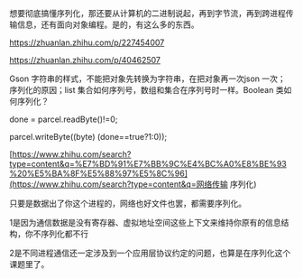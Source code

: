 想要彻底搞懂序列化，那还要从计算机的二进制说起，再到字节流，再到跨进程传输信息，还有面向对象编程。是的，有这么多的东西。

https://zhuanlan.zhihu.com/p/227454007

https://zhuanlan.zhihu.com/p/40462507



Gson 字符串的样式，不能把对象先转换为字符串，在把对象再一次json 一次； 序列化的原因；list 集合如何序列号，数组和集合在序列号时一样。Boolean 类如何序列化？

done = parcel.readByte()!=0;

parcel.writeByte((byte) (done==true?1:0));

[https://www.zhihu.com/search?type=content&q=%E7%BD%91%E7%BB%9C%E4%BC%A0%E8%BE%93%20%E5%BA%8F%E5%88%97%E5%8C%96](https://www.zhihu.com/search?type=content&q=网络传输 序列化)

 

只要是数据出了你这个进程的，网络也好文件也罢，都需要序列化。

 

1是因为通信数据是没有寄存器、虚拟地址空间这些上下文来维持你原有的信息结构，你不序列化都不行

 

2是不同进程通信还一定涉及到一个应用层协议约定的问题，也算是在序列化这个课题里了。

